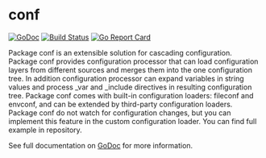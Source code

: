 # conf

[![GoDoc](https://godoc.org/github.com/iph0/conf?status.svg)](https://godoc.org/github.com/iph0/conf) [![Build Status](https://travis-ci.org/iph0/conf.svg?branch=master)](https://travis-ci.org/iph0/conf) [![Go Report Card](https://goreportcard.com/badge/github.com/iph0/conf)](https://goreportcard.com/report/github.com/iph0/conf)

Package conf is an extensible solution for cascading configuration. Package conf
provides configuration processor that can load configuration layers from
different sources and merges them into the one configuration tree. In addition
configuration processor can expand variables in string values and process _var
and _include directives in resulting configuration tree. Package conf comes with
built-in configuration loaders: fileconf and envconf, and can be extended by
third-party configuration loaders. Package conf do not watch for configuration
changes, but you can implement this feature in the custom configuration loader.
You can find full example in repository.

See full documentation on [GoDoc](https://godoc.org/github.com/iph0/conf) for
more information.